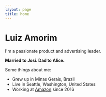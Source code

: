 ```yaml
---
layout: page
title: home
---
```


# Luiz Amorim

I'm a passionate product and advertising leader.

**Married to Josi. Dad to Alice.**

Some things about me:

- Grew up in Minas Gerais, Brazil  
- Live in Seattle, Washington, United States  
- Working at [Amazon](https://www.linkedin.com/in/luizamorim/) since 2016
